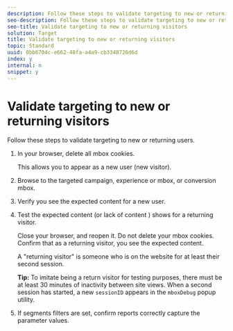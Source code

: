 ```yaml
---
description: Follow these steps to validate targeting to new or returning users.
seo-description: Follow these steps to validate targeting to new or returning users.
seo-title: Validate targeting to new or returning visitors
solution: Target
title: Validate targeting to new or returning visitors
topic: Standard
uuid: 0bb6704c-e662-48fa-a4a9-cb3348726d6d
index: y
internal: n
snippet: y
---
```


# Validate targeting to new or returning visitors

Follow these steps to validate targeting to new or returning users.

1. In your browser, delete all mbox cookies.

   This allows you to appear as a new user (new visitor). 
1. Browse to the targeted campaign, experience or mbox, or conversion mbox.
1. Verify you see the expected content for a new user.
1. Test the expected content (or lack of content ) shows for a returning visitor.

   Close your browser, and reopen it. Do not delete your mbox cookies. Confirm that as a returning visitor, you see the expected content.

   A "returning visitor" is someone who is on the website for at least their second session.

   **Tip:** To imitate being a return visitor for testing purposes, there must be at least 30 minutes of inactivity between site views. When a second session has started, a new `sessionID` appears in the `mboxDebug` popup utility. 
1. If segments filters are set, confirm reports correctly capture the parameter values.
